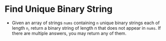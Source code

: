 # Find Unique Binary String

- Given an array of strings `nums` containing `n` unique binary strings each of length `n`, return a binary string of length n that does not appear in `nums`. If there are multiple answers, you may return any of them.

